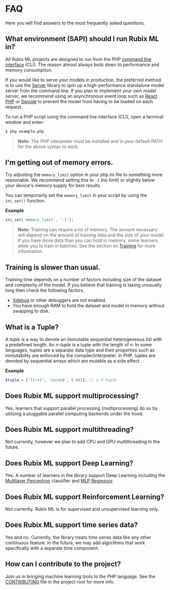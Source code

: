 # FAQ
Here you will find answers to the most frequently asked questions.

## What environment (SAPI) should I run Rubix ML in?
All Rubix ML projects are designed to run from the PHP [command line interface](http://php.net/manual/en/features.commandline.php) (CLI). The reason almost always boils down to performance and memory consumption.

If you would like to serve your models in production, the preferred method is to use the [Server](https://github.com/RubixML/Server) library to spin up a high-performance standalone model server from the command line. If you plan to implement your own model server, we recommend using an asynchronous event loop such as [React PHP](https://reactphp.org/) or [Swoole](https://www.swoole.co.uk/) to prevent the model from having to be loaded on each request.

To run a PHP script using the command line interface (CLI), open a terminal window and enter:
```sh
$ php example.php
```

> **Note:** The PHP interpreter must be installed and in your default PATH for the above syntax to work.

## I'm getting out of memory errors.
Try adjusting the `memory_limit` option in your php.ini file to something more reasonable. We recommend setting this to `-1` (no limit) or slightly below your device's memory supply for best results.

You can temporarily set the `memory_limit` in your script by using the `ini_set()` function.

**Example**

```php
ini_set('memory_limit', '-1');
```

> **Note:** Training can require a lot of memory. The amount necessary will depend on the amount of training data and the size of your model. If you have more data than you can hold in memory, some learners allow you to train in batches. See the section on [Training](training.md) for more information.

## Training is slower than usual.
Training time depends on a number of factors including size of the dataset and complexity of the model. If you believe that training is taking unusually long then check the following factors.

- [Xdebug](https://xdebug.org/) or other debuggers are not enabled.
- You have enough RAM to hold the dataset and model in memory without swapping to disk.

## What is a Tuple?
A *tuple* is a way to denote an immutable sequential heterogeneous list with a predefined length. An *n-tuple* is a tuple with the length of n. In some languages, tuples are a separate data type and their properties such as immutability are enforced by the compiler/interpreter. In PHP, tuples are denoted by sequential arrays which are mutable as a side effect.

**Example**

```php
$tuple = ['first', 'second', 0.001]; // a 3-tuple
```

## Does Rubix ML support multiprocessing?
Yes, learners that support parallel processing (multiprocessing) do so by utilizing a pluggable parallel computing backends under the hood.

## Does Rubix ML support multithreading?
Not currently, however we plan to add CPU and GPU multithreading in the future.

## Does Rubix ML support Deep Learning?
Yes. A number of learners in the library support Deep Learning including the [Multilayer Perceptron](classifiers/multilayer-perceptron.md) classifier and [MLP Regressor](regressors/mlp-regressor.md).

## Does Rubix ML support Reinforcement Learning?
Not currently. Rubix ML is for supervised and unsupervised learning only.

## Does Rubix ML support time series data?
Yes and no. Currently, the library treats time series data like any other continuous feature. In the future, we may add algorithms that work specifically with a separate time component.

## How can I contribute to the project?
Join us in bringing machine learning tools to the PHP language. See the [CONTRIBUTING](https://github.com/RubixML/RubixML/blob/master/CONTRIBUTING.md) file in the project root for more info.